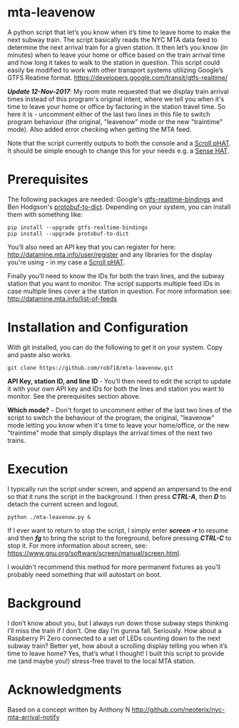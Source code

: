 # mta-leavenow
A python script that let’s you know when it’s time to leave home to make the next subway train. The script basically reads the NYC MTA data feed to determine the next arrival train for a given station. It then let’s you know (in minutes) when to leave your home or office based on the train arrival time and how long it takes to walk to the station in question.
This script could easily be modified to work with other transport systems utilizing Google’s GTFS Reatime format.
https://developers.google.com/transit/gtfs-realtime/

***Update 12-Nov-2017***: My room mate requested that we display train arrival times instead of this program's original intent, where we tell you when it's time to leave your home or office by factoring in the station travel time. So here it is - uncomment either of the last two lines in this file to switch program behaviour (the original, "leavenow" mode or the new "traintime" mode). Also added error checking when getting the MTA feed.

Note that the script currently outputs to both the console and a [Scroll pHAT](https://shop.pimoroni.com/products/scroll-phat-hd). It should be simple enough to change this for your needs e.g. a [Sense HAT](https://www.raspberrypi.org/products/sense-hat/).

# Prerequisites
The following packages are needed:  Google's [gtfs-realtime-bindings](https://github.com/google/gtfs-realtime-bindings) and Ben Hodgson's [protobuf-to-dict](https://github.com/kaporzhu/protobuf-to-dict). Depending on your system, you can install them with something like:
```
pip install --upgrade gtfs-realtime-bindings
pip install --upgrade protobuf-to-dict
```

You’ll also need an API key that you can register for here: http://datamine.mta.info/user/register and any libraries for the display you're using - in my case a [Scroll pHAT](https://shop.pimoroni.com/products/scroll-phat-hd).

Finally you’ll need to know the IDs for both the train lines, and the subway station that you want to monitor. The script supports multiple feed IDs in case multiple lines cover a the station in question. For more information see: http://datamine.mta.info/list-of-feeds

# Installation and Configuration

With git installed, you can do the following to get it on your system. Copy and paste also works.
```
git clone https://github.com/rob718/mta-leavenow.git
```

**API Key, station ID, and line ID** - You’ll then need to edit the script to update it with your own API key and IDs for both the lines and station you want to monitor. See the prerequisites section above.

**Which mode?** - Don't forget to uncomment either of the last two lines of the script to switch the behaviour of the program, the original, "leavenow" mode letting you know when it's time to leave your home/office, or the new "traintime" mode that simply displays the arrival times of the next two trains.

# Execution
I typically run the script under screen, and append an ampersand to the end so that it runs the script in the background. I then press ***CTRL-A***, then ***D*** to detach the current screen and logout.
```
python ./mta-leavenow.py &
```
If I ever want to return to stop the script, I simply enter ***screen -r*** to resume and then ***fg*** to bring the script to the foreground, before pressing ***CTRL-C*** to stop it. For more information about screen, see: https://www.gnu.org/software/screen/manual/screen.html.

I wouldn't recommend this method for more permanent fixtures as you'll probably need something that will autostart on boot.

# Background
I don’t know about you, but I always run down those subway steps thinking I’ll miss the train if I don’t. One day I’m gunna fall. Seriously. How about a Raspberry Pi Zero connected to a set of LEDs counting down to the next subway train? Better yet, how about a scrolling display telling you when it’s time to leave home? Yes, that’s what I thought! I built this script to provide me (and maybe you!) stress-free travel to the local MTA station.

# Acknowledgments
Based on a concept written by Anthony N http://github.com/neoterix/nyc-mta-arrival-notify
